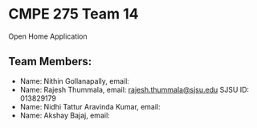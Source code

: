
# CMPE 275 Team 14
Open Home Application

## Team Members:
- Name: Nithin Gollanapally,             email:
- Name: Rajesh Thummala,                 email: rajesh.thummala@sjsu.edu      SJSU ID: 013829179
- Name: Nidhi Tattur Aravinda Kumar,     email:
- Name: Akshay Bajaj,                    email:

